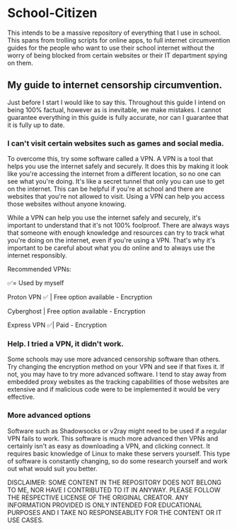 # School-Citizen
This intends to be a massive repository of everything that I use in school. This spans from trolling scripts for online apps, to full internet circumvention guides for the people who want to use their school internet without the worry of being blocked from certain websites or their IT department spying on them.



## My guide to internet censorship circumvention.

Just before I start I would like to say this. Throughout this guide I intend on being 100% factual, however as is inevitable, we make mistakes. I cannot guarantee everything in this guide is fully accurate, nor can I guarantee that it is fully up to date.

### I can't visit certain websites such as games and social media.

To overcome this, try some software called a VPN. A VPN is a tool that helps you use the internet safely and securely. It does this by making it look like you're accessing the internet from a different location, so no one can see what you're doing. It's like a secret tunnel that only you can use to get on the internet. This can be helpful if you're at school and there are websites that you're not allowed to visit. Using a VPN can help you access those websites without anyone knowing. 

While a VPN can help you use the internet safely and securely, it's important to understand that it's not 100% foolproof. There are always ways that someone with enough knowledge and resources can try to track what you're doing on the internet, even if you're using a VPN. That's why it's important to be careful about what you do online and to always use the internet responsibly.

Recommended VPNs:

✅= Used by myself

Proton VPN ✅ | Free option available - Encryption 

Cyberghost       |  Free option available - Encryption

Express VPN ✅| Paid - Encryption

### Help. I tried a VPN, it didn't work.

Some schools may use more advanced censorship software than others. Try changing the encryption method on your VPN and see if that fixes it. If not, you may have to try more advanced software.  I tend to stay away from embedded proxy websites as the tracking capabilities of those websites are extensive and if malicious code were to be implemented it would be very effective.

### More advanced options
Software such as Shadowsocks or v2ray might need to be used if a regular VPN fails to work.
This software is much more advanced then VPNs and certainly isn't as easy as downloading a VPN, and clicking connect. It requires basic knowledge of Linux to make these servers yourself. This type of software is constantly changing, so do some research yourself and work out what would suit you better.

DISCLAIMER: SOME CONTENT IN THE REPOSITORY DOES NOT BELONG TO ME, NOR HAVE I CONTRIBUTED TO IT IN ANYWAY. PLEASE FOLLOW THE RESPECTIVE LICENSE OF THE ORIGINAL CREATOR. ANY INFORMATION PROVIDED IS ONLY INTENDED FOR EDUCATIONAL PURPOSES AND I TAKE NO RESPONSEABLITY FOR THE CONTENT OR IT USE CASES.

